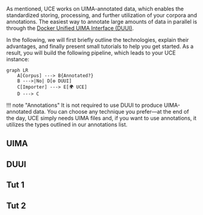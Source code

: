 As mentioned, UCE works on UIMA-annotated data, which enables the standardized storing, processing, and further utilization of your corpora and annotations. The easiest way to annotate large amounts of data in parallel is through the [Docker Unified UIMA Interface (DUUI)](https://github.com/texttechnologylab/DockerUnifiedUIMAInterface).

In the following, we will first briefly outline the technologies, explain their advantages, and finally present small tutorials to help you get started. As a result, you will build the following pipeline, which leads to your UCE instance:

```mermaid
graph LR
    A[Corpus] ---> B{Annotated?}
    B --->|No| D[⚙ DUUI]
    C[Importer] ---> E[🌍 UCE]
    D ---> C
```

!!! note "Annotations"
    It is not required to use DUUI to produce UIMA-annotated data. You can choose any technique you prefer—at the end of the day, UCE simply needs UIMA files and, if you want to use annotations, it utilizes the types outlined in our annotations list.

## UIMA

## DUUI

## Tut 1

## Tut 2